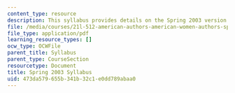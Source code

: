 ```yaml
---
content_type: resource
description: This syllabus provides details on the Spring 2003 version of the course.
file: /media/courses/21l-512-american-authors-american-women-authors-spring-2003/473da579655b341b32c1e0dd789abaa0_21L512_syllabus_spring_03.pdf
file_type: application/pdf
learning_resource_types: []
ocw_type: OCWFile
parent_title: Syllabus
parent_type: CourseSection
resourcetype: Document
title: Spring 2003 Syllabus
uid: 473da579-655b-341b-32c1-e0dd789abaa0
---
```


